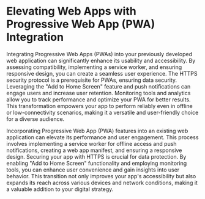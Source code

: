 # Elevating Web Apps with Progressive Web App (PWA) Integration

Integrating Progressive Web Apps (PWAs) into your previously developed web application can significantly enhance its usability and accessibility. By assessing compatibility, implementing a service worker, and ensuring responsive design, you can create a seamless user experience. The HTTPS security protocol is a prerequisite for PWAs, ensuring data security. Leveraging the "Add to Home Screen" feature and push notifications can engage users and increase user retention. Monitoring tools and analytics allow you to track performance and optimize your PWA for better results. This transformation empowers your app to perform reliably even in offline or low-connectivity scenarios, making it a versatile and user-friendly choice for a diverse audience.

Incorporating Progressive Web App (PWA) features into an existing web application can elevate its performance and user engagement. This process involves implementing a service worker for offline access and push notifications, creating a web app manifest, and ensuring a responsive design. Securing your app with HTTPS is crucial for data protection. By enabling "Add to Home Screen" functionality and employing monitoring tools, you can enhance user convenience and gain insights into user behavior. This transition not only improves your app's accessibility but also expands its reach across various devices and network conditions, making it a valuable addition to your digital strategy.